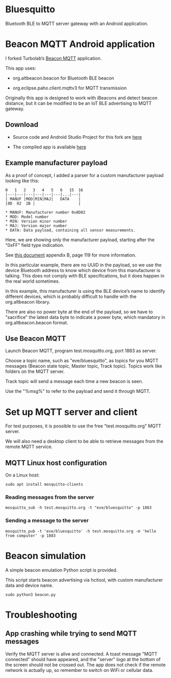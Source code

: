 # Bluesquitto

Bluetooth BLE to MQTT server gateway with an Android application.

# Beacon MQTT Android application

I forked Turbolab’s [Beacon MQTT](https://github.com/turbo-lab/android-beacon-mqtt) application.

This app uses:

* org.altbeacon.beacon for Bluetooth BLE beacon

* org.eclipse.paho.client.mqttv3 for MQTT transmission

Originally this app is designed to work with iBeacons and detect beacon distance, but it can be modified to be an IoT BLE advertising to MQTT gateway.

## Download

* Source code and Android Studio Project for this fork are [here](https://github.com/everedero/android-beacon-mqtt/tree/eve/test_broodminder)

* The compiled app is available [here](https://drive.google.com/file/d/1RpBschiGgoRq5yFKC-GMwKVMn0WmxUPM/view?usp=sharing)

## Example manufacturer payload

As a proof of concept, I added a parser for a custom manufacturer payload looking like this:

```
0   1   2   3   4   5   6   15  16
|---|---|---|---|---|---|...|---|
| MANUF |MOD|MIN|MAJ|   DATA    |
|8D  02  2B |                   |

* MANUF: Manufacturer number 0x8D02
* MOD: Model number
* MIN: Version minor number
* MAJ: Version major number
* DATA: Data payload, containing all sensor measurements.
```

Here, we are showing only the manufacturer payload, starting after the "0xFF" field type indication.

See [this document](https://www.dropbox.com/s/hwmde6h97sbmzl4/BroodMinder-User-Guide.pdf) appendix B, page 119 for more information.

In this particular example, there are no UUID in the payload, so we use the device Bluetooth address to know which device from this manufacturer is talking. This does not comply with BLE specifications, but it does happen in the real world sometimes.

In this example, this manufacturer is using the BLE device’s name to identify different devices, which is probably difficult to handle with the org.altbeacon library.

There are also no power byte at the end of the payload, so we have to "sacrifice" the latest data byte to indicate a power byte, which mandatory in org.altbeacon.beacon format.

## Use Beacon MQTT

Launch Beacon MQTT, program test.mosquitto.org, port 1883 as server.

Choose a topic name, such as "eve/bluesquitto", as topics for you MQTT messages (Beacon state topic, Master topic, Track topic). Topics work like folders on the MQTT server.

Track topic will send a message each time a new beacon is seen.

Use the "%msg%" to refer to the payload and send it through MQTT.

# Set up MQTT server and client

For test purposes, it is possible to use the free "test.mosquitto.org" MQTT server.

We will also need a desktop client to be able to retrieve messages from the remote MQTT service.

## MQTT Linux host configuration

On a Linux host:

    sudo apt install mosquitto-clients

### Reading messages from the server

    mosquitto_sub -h test.mosquitto.org -t "eve/bluesquitto" -p 1883

### Sending a message to the server

    mosquitto_pub -t 'eve/bluesquitto' -h test.mosquitto.org -m 'hello from computer' -p 1883

# Beacon simulation

A simple beacon emulation Python script is provided.

This script starts beacon advertising via hcitool, with custom manufacturer data and device name.

    sudo python3 beacon.py

# Troubleshooting

## App crashing while trying to send MQTT messages

Verify the MQTT server is alive and connected. A toast message "MQTT connected" should have appeared, and the "server" logo at the bottom of the screen should not be crossed out. The app does not check if the remote network is actually up, so remember to switch on WiFi or cellular data.
